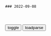 ```tip
### 2022-09-08
```

<table id="tbc" style="white-space:pre-wrap">
</table>
<button onclick="toggleb()">toggle</button>
<button onclick="loadparse()">loadparse</button>
<br>
<!-- 🌸<br>🍅-　-🍑<hr>🍀 -->
<pre>
<textarea rows="30" cols="100" style="display: none" id="tar">

苹果、华为与1984
https://mbd.baidu.com/newspage/data/landingsuper?context=%7B%22nid%22%3A%22news_9852782129651081830%22%7D&n_type=-1&p_from=-1

你将明白为什么1984不会变成《1984》。

<font size="1" style="color:#DCDCDC">2022-09-10</font>

大明：冯保怒斥张居正：没出息的东西，冯保已经把官场看透
https://mbd.baidu.com/newspage/data/videolanding?nid=sv_132552584451361001&sourceFrom=pc_feedlist

为了天下的苍生，你背一回骂名又怎么了？

<font size="1" style="color:#DCDCDC">2022-09-10</font>

Key Management Services (KMS) client activation and product keys for Windows Server and Windows | Microsoft Docs
https://docs.microsoft.com/en-us/windows-server/get-started/kms-client-activation-keys

Windows 11 Pro N
Windows 10 Pro N	MH37W-N47XK-V7XM9-C7227-GCQG9

<font size="1" style="color:#DCDCDC">2022-09-10</font>

苏德战争，希特勒亲临前线，直接干涉德军作战，犯下大错！
https://mbd.baidu.com/newspage/data/videolanding?nid=sv_5372481205384098429&sourceFrom=pc_feedlist

<font size="1" style="color:#DCDCDC">2022-09-10</font>

俄国沙皇挑起战争，反而被日本打败，愤怒民众在他的宫殿外质问！
https://mbd.baidu.com/newspage/data/videolanding?nid=sv_17190268926711288335&sourceFrom=pc_feedlist

<font size="1" style="color:#DCDCDC">2022-09-10</font>

regex101: build, test, and debug regex
https://regex101.com/

<font size="1" style="color:#DCDCDC">2022-09-08</font>

RegExr: Learn, Build, & Test RegEx
https://regexr.com/

<font size="1" style="color:#DCDCDC">2022-09-08</font>

Regex for blocking all of twitter · Issue #36 · mmotti/pihole-regex · GitHub
https://github.com/mmotti/pihole-regex/issues/36

^(.+[_.-])?(twitter|twimg|cms-twdigitalassets)\.(co\.)?[^.]+$

twitter.co.uk
twitter.co.in
cdn.cms-twdigitalassets.com
twitter.com
pbs.twimg.com
anything.twitter.com
any.thing.twitter.com

<font size="1" style="color:#DCDCDC">2022-09-08</font>

java 爬取网页内容、 标题、图片_zxy199288的博客-CSDN博客
https://blog.csdn.net/zxy199288/article/details/120491590

regex.Matcher

(’|”)/?(([\w-]+/)([\w-]+\.(jpg|JPG|png|PNG|gif|GIF)))(’|")

<font size="1" style="color:#DCDCDC">2022-09-08</font>

七月恋爱番：防火防盗防闺蜜
https://mbd.baidu.com/newspage/data/videolanding?nid=sv_987135189954544380&sourceFrom=pc_feedlist

那个女人对喜欢的事物，会不断反复疼爱，最后害死对方。

<font size="1" style="color:#DCDCDC">2022-09-08</font>

中科大发4万封“免费送月饼”钓鱼邮件 校方回应：系反诈演练，有学生“中招”
https://mbd.baidu.com/newspage/data/landingsuper?context=%7B%22nid%22%3A%22news_9930379307893236165%22%7D&n_type=-1&p_from=-1

<font size="1" style="color:#DCDCDC">2022-09-08</font>

蔡当局明年接待“外宾”费用暴增，大陆学者揭幕后原因：岛内民众要为之买单
https://mbd.baidu.com/newspage/data/landingsuper?context=%7B%22nid%22%3A%22news_9606580366196983261%22%7D&n_type=-1&p_from=-1

<font size="1" style="color:#DCDCDC">2022-09-08</font>

URL Decoder and Encoder
https://www.sordum.org/url-decode-encode/

<font size="1" style="color:#DCDCDC">2022-09-08</font>

印度1岁男婴被老虎叼走，25岁妈掰开老虎嘴救子，自己肺部遭刺穿险丧命
https://xw.qq.com/amphtml/20220907V03SVK00

<font size="1" style="color:#DCDCDC">2022-09-08</font>

公开财产谁还做官啊？当一辈子官挣八辈子钱吗？那爱虢爱敏成就功业的报复呢？_哔哩哔哩_bilibili
https://www.bilibili.com/video/BV19e4y1d73Q

关不私敏焉敢私，说得对。

混蛋，公布财产谁还出来做关。

自己蠢还要糊弄人家。

现在时代变了，是乾隆朝了。

绝大多数人只是说着玩的，是个幌子，认真不得。

谁能保得了八辈子，连我大清朝都不知道八辈子以后是什么局面呢。

我就不相信大清朝万万年，沙了我也不会相信。

启奏万岁，臣不怕吃苦，臣不怕死，臣不爱钱，臣为大清不惜一切。
　好了，你们丑不丑啊。

皇上的儿子当皇上，终虢就倒霉在这里。

心好心善心里有爱，这个人才会美。如果心毒心坏心里邪的话，就算人长得像天仙一样，他也美不起来的。

<font size="1" style="color:#DCDCDC">2022-09-08</font>

1870年，普鲁士与法国决一死战，给近40万士兵注射兴奋剂！
https://mbd.baidu.com/newspage/data/videolanding?nid=sv_9886927627225582708&sourceFrom=pc_feedlist

他们对于强大的敌人毫不畏惧，万一受了伤他们也不会觉得疼痛。

当注射药物药效过去后，士兵会感到极度绝望和恐慌，于是他们会要求加大用药量。尽管药物的使用量逐渐增加，但由此带来的快感持续时间越来越短。

没有人知道战争结束以后应该怎样处理这些士兵。

<font size="1" style="color:#DCDCDC">2022-09-08</font>

1870年，普鲁士与法国决一死战，给近40万士兵注射兴奋剂！
https://mbd.baidu.com/newspage/data/videolanding?nid=sv_9886927627225582708&sourceFrom=pc_feedlist

<font size="1" style="color:#DCDCDC">2022-09-08</font>

</textarea>
</pre>
<!-- 🍀<br>🍑-　-🍅<hr>🌸 -->

```note
```

<script src="https://code.jquery.com/jquery-1.11.3.min.js" type="text/javascript"></script>

<script src="https://cdnjs.cloudflare.com/ajax/libs/fancybox/3.5.7/jquery.fancybox.min.js"></script>
<link rel="stylesheet" type="text/css" href="https://cdnjs.cloudflare.com/ajax/libs/fancybox/3.5.7/jquery.fancybox.min.css">

<script type="text/javascript">

var __urlRegex = /(\b(https?|ftp|file):\/\/[-A-Z0-9+&@#\/%?=~_|!:,.;]*[-A-Z0-9+&@#\/%=~_|])/ig;
var __imgRegex = /\.(?:jpe?g|gif|png|webp)$/i;

loadparse();

function parseURL($string){

    var exp = __urlRegex;
    return $string.replace(exp,function(match){
            __imgRegex.lastIndex=0;
            if(__imgRegex.test(match)){
                return '<a data-fancybox="gallery" href="' + match.replace("/p=700", "")
                 + '"><img src="' + match.replace("/p=700", "/p=160x200")+'" width="64"></a>';
            }
            else{
                return '<a href="' + match + '" target="_blank">' + match + '</a>';
            }
        }
    );
}

function loadparse() {
  tbc.innerHTML = parseURL(tar.value);
}

function toggleb() {
  var x = document.getElementById("tar");
  if (x.style.display === "none") {
    x.style.display = "";
  } else {
    x.style.display = "none";
  }
}

</script>
